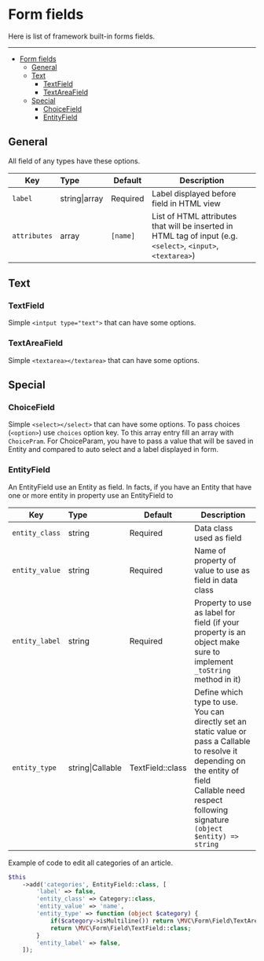 # Form fields

Here is list of framework built-in forms fields.

___
<!-- TOC -->
* [Form fields](#form-fields)
  * [General](#general)
  * [Text](#text)
    * [TextField](#textfield)
    * [TextAreaField](#textareafield)
  * [Special](#special)
    * [ChoiceField](#choicefield)
    * [EntityField](#entityfield)
<!-- TOC -->

## General

All field of any types have these options.

| Key          | Type          | Default  | Description                                                                                                   |
|--------------|:--------------|----------|---------------------------------------------------------------------------------------------------------------|
| `label`      | string\|array | Required | Label displayed before field in HTML view                                                                     |
| `attributes` | array         | `[name]` | List of HTML attributes that will be inserted in HTML tag of input (e.g. `<select>`, `<input>`, `<textarea>`) |


## Text

### TextField

Simple `<intput type="text">` that can have some options.

### TextAreaField

Simple `<textarea></textarea>` that can have some options.

## Special

### ChoiceField

Simple `<select></select>` that can have some options. To pass choices (`<option>`) use `choices` option key. To this array entry fill an array with `ChoicePram`. For ChoiceParam, you have to pass a value that will be saved in Entity and compared to auto select and a label displayed in form.

### EntityField

An EntityField use an Entity as field. In facts, if you have an Entity that have one or more entity in property use an EntityField to

| Key            | Type             | Default          | Description                                                                                                                                                                                                 |
|----------------|:-----------------|------------------|-------------------------------------------------------------------------------------------------------------------------------------------------------------------------------------------------------------|
| `entity_class` | string           | Required         | Data class used as field                                                                                                                                                                                    |
| `entity_value` | string           | Required         | Name of property of value to use as field in data class                                                                                                                                                     |
| `entity_label` | string           | Required         | Property to use as label for field (if your property is an object make sure to implement `_toString` method in it)                                                                                          |
| `entity_type`  | string\|Callable | TextField::class | Define which type to use. You can directly set an static value or pass a Callable to resolve it depending on the entity of field<br/>Callable need respect following signature `(object $entity) => string` |

Example of code to edit all categories of an article.

```php
$this
    ->add('categories', EntityField::class, [
        'label' => false,
        'entity_class' => Category::class,
        'entity_value' => 'name',
        'entity_type' => function (object $category) {
            if($category->isMultiline()) return \MVC\Form\Field\TextAreaField::class;
            return \MVC\Form\Field\TextField::class;
        }
        'entity_label' => false,
    ]);
```

